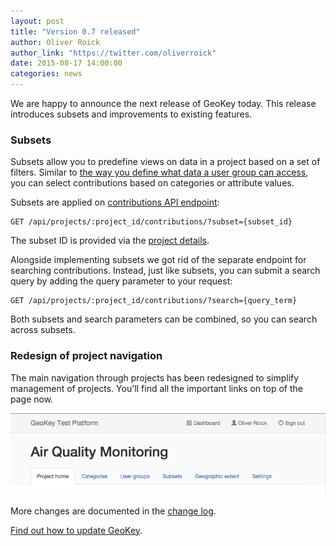 ```yaml
---
layout: post
title: "Version 0.7 released"
author: Oliver Roick
author_link: "https://twitter.com/oliverroick"
date: 2015-08-17 14:00:00
categories: news
---
```


We are happy to announce the next release of GeoKey today. This release introduces subsets and improvements to existing features.

### Subsets

Subsets allow you to predefine views on data in a project based on a set of filters. Similar to [the way you define what data a user group can access](/help/granting-permissions-to-usergroups.html), you can select contributions based on categories or attribute values.

Subsets are applied on [contributions API endpoint](http://geokey.org.uk/docs/web/contribution-search.html):

```
GET /api/projects/:project_id/contributions/?subset={subset_id}
```

The subset ID is provided via the [project details](http://geokey.org.uk/docs/web/project-single.html).

Alongside implementing subsets we got rid of the separate endpoint for searching contributions. Instead, just like subsets, you can submit a search query by adding the query parameter to your request:

```
GET /api/projects/:project_id/contributions/?search={query_term}
```

Both subsets and search parameters can be combined, so you can search across subsets.


### Redesign of project navigation

The main navigation through projects has been redesigned to simplify management of projects. You'll find all the important links on top of the page now.

![The new project navigation](/img/project-nav.png)

More changes are documented in the [change log](https://github.com/ExCiteS/geokey/blob/master/CHANGELOG.md#version-07).

[Find out how to update GeoKey](/help/how-to-update.html).
